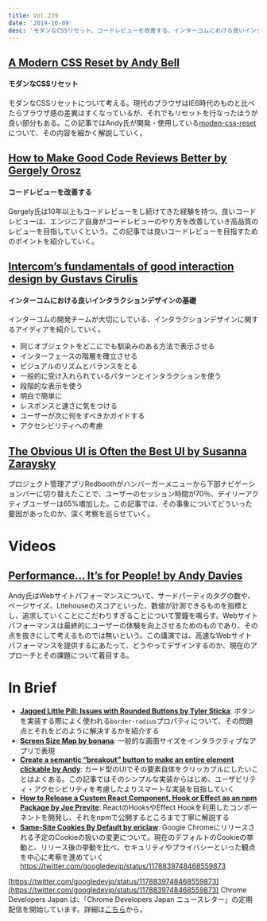 ```yaml
---
title: Vol.239
date: '2019-10-09'
desc: 'モダンなCSSリセット、コードレビューを改善する、インターコムにおける良いインタラクションデザインの基礎、ほか計10リンク'
---
```


## [A Modern CSS Reset by Andy Bell](https://hankchizljaw.com/wrote/a-modern-css-reset/)

#### モダンなCSSリセット
モダンなCSSリセットについて考える。現代のブラウザはIE6時代のものと比べたらブラウザ感の差異はすくなっているが、それでもリセットを行なったほうが良い部分もある。この記事ではAndy氏が開発・使用している[moden-css-reset](https://www.npmjs.com/package/modern-css-reset)について、その内容を細かく解説していく。

## [How to Make Good Code Reviews Better by Gergely Orosz](https://stackoverflow.blog/2019/09/30/how-to-make-good-code-reviews-better/)

#### コードレビューを改善する
Gergely氏は10年以上もコードレビューをし続けてきた経験を持つ。良いコードレビューは、エンジニア自身がコードレビューのやり方を改善していき高品質のレビューを目指していくという。この記事では良いコードレビューを目指すためのポイントを紹介していく。

## [Intercom’s fundamentals of good interaction design by Gustavs Cirulis](https://www.intercom.com/blog/fundamentals-good-interaction-design)

#### インターコムにおける良いインタラクションデザインの基礎
インターコムの開発チームが大切にしている、インタラクションデザインに関するアイディアを紹介していく。

- 同じオブジェクトをどこにでも馴染みのある方法で表示させる
- インターフェースの階層を確立させる
- ビジュアルのリズムとバランスをとる
- 一般的に受け入れられているパターンとインタラクションを使う
- 段階的な表示を使う
- 明白で簡単に
- レスポンスと速さに気をつける
- ユーザーが次に何をすべきかガイドする
- アクセシビリティへの考慮

## [The Obvious UI is Often the Best UI by Susanna Zaraysky](https://medium.com/google-design/the-obvious-ui-is-often-the-best-ui-7a25597d79fd)

プロジェクト管理アプリRedboothがハンバーガーメニューから下部ナビゲーションバーに切り替えたことで、ユーザーのセッション時間が70％、デイリーアクティブユーザーは65%増加した。この記事では、その事象についてどういった要因があったのか、深く考察を巡らせていく。

# Videos

## [Performance… It’s for People! by Andy Davies](https://noti.st/andydavies/BmWljg/performance-its-for-people)

Andy氏はWebサイトパフォーマンスについて、サードパーティのタグの数や、ページサイズ、Litehouseのスコアといった、数値が計測できるものを指標とし、追求していくことにこだわりすぎることについて警鐘を鳴らす。Webサイトパフォーマンスは最終的にユーザーの体験を向上させるためのものであり、その点を抜きにして考えるものでは無いという。この講演では、高速なWebサイトパフォーマンスを提供するにあたって、どうやってデザインするのか、現在のアプローチとその課題について着目する。

# In Brief
- [**Jagged Little Pill: Issues with Rounded Buttons by Tyler Sticka**](https://cloudfour.com/thinks/jagged-little-pill-issues-with-rounded-buttons/): ボタンを実装する際によく使われる`border-radius`プロパティについて、その問題点とそれをどのように解決するかを紹介する
- [**Screen Size Map by bonana**](https://www.screensizemap.com): 一般的な画面サイズをインタラクティブなアプリで表現
- [**Create a semantic “breakout” button to make an entire element clickable by Andy**](https://hankchizljaw.com/wrote/create-a-semantic-breakout-button-to-make-an-entire-element-clickable/): カード型のUIでその要素自体をクリッカブルにしたいことはよくある。この記事ではそのシンプルな実装からはじめ、ユーザビリティ・アクセシビリティを考慮したよりスマートな実装を目指していく
- [**How to Release a Custom React Component, Hook or Effect as an npm Package by Joe Previte**](https://www.twilio.com/blog/release-custom-react-component-hook-effect-npm-package): ReactのHooksやEffect Hookを利用したコンポーネントを開発し、それをnpmで公開するところまで丁寧に解説する
- [**Same-Site Cookies By Default by ericlaw**](https://textslashplain.com/2019/09/30/same-site-cookies-by-default/): Google Chromeにリリースされる予定のCookieの扱いの変更について。現在のデフォルトのCookieの挙動と、リリース後の挙動を比べ、セキュリティやプライバシーといった観点を中心に考察を進めていく
https://twitter.com/googledevjp/status/1178839748468559873


[https://twitter.com/googledevjp/status/1178839748468559873](https://twitter.com/googledevjp/status/1178839748468559873)
Chrome Developers Japan は、「Chrome Developers Japan ニュースレター」の定期配信を開始しています。詳細は[こちら](https://twitter.com/googledevjp/status/1178839748468559873)から。

